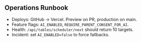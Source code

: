 ## Operations Runbook

- Deploys: GitHub → Vercel. Preview on PR, production on main.
- Feature flags: `AI_ENABLED`, `REQUIRE_PARENT_CONSENT_FOR_AI`.
- Health: `/api/tables/scheduler/next` should return 10 targets.
- Incident: set `AI_ENABLED=false` to force fallbacks.


